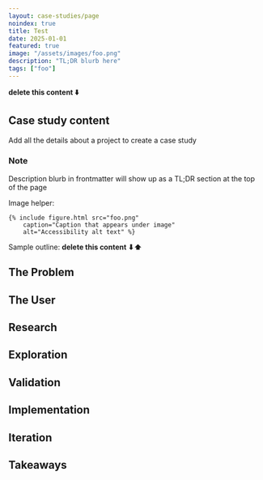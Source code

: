 ```yaml
---
layout: case-studies/page
noindex: true
title: Test
date: 2025-01-01
featured: true
image: "/assets/images/foo.png"
description: "TL;DR blurb here"
tags: ["foo"]
---
```


**delete this content ⬇️**
## Case study content

Add all the details about a project to create a case study

### Note

Description blurb in frontmatter will show up as a TL;DR section at the top of the page

Image helper:
```
{% include figure.html src="foo.png"
    caption="Caption that appears under image"
    alt="Accessibility alt text" %}
```

Sample outline:
**delete this content ⬇⬆️**

## The Problem

## The User

## Research

## Exploration

## Validation

## Implementation

## Iteration

## Takeaways
